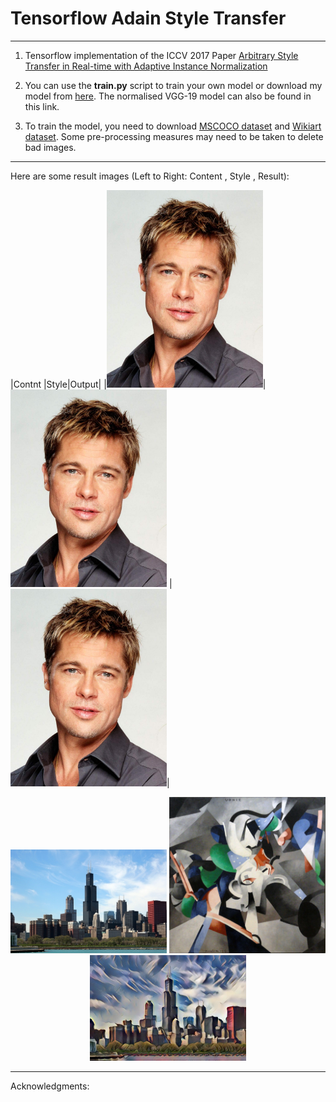 # Tensorflow Adain Style Transfer

------

1. Tensorflow implementation of the ICCV 2017 Paper [Arbitrary Style Transfer in Real-time with Adaptive Instance Normalization](https://arxiv.org/abs/1703.06868)

2. You can use the  <b>train.py</b> script to train your own model or download my model from [here](https://drive.google.com/drive/folders/1YV57U7U8Aiq2QfBEDflmO3dwuWlBMhOe?usp=sharing). The normalised VGG-19 model can also be found in this link.

3. To train the model, you need to download [MSCOCO dataset](http://cocodataset.org/#download) and [Wikiart dataset](https://www.kaggle.com/c/painter-by-numbers). Some pre-processing measures may need to be taken to delete bad images.

------

Here are some result images (Left to Right: Content , Style , Result):

|Contnt |Style|Output|
|<img src="./images/content/brad_pitt.jpg" width=250>|<img src="./images/content/brad_pitt.jpg" width=250>
|<img src="./images/content/brad_pitt.jpg" width=250>|



<div align="center">
   <img src="./images/content/chicago.jpg" width=250>
   <img src="./images/style/udnie.jpg" width=250>
   <img src="./output/udnie_chicago.jpg" width=250>
</div>


------

Acknowledgments:
